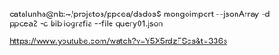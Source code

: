 
catalunha@nb:~/projetos/ppcea/dados$ mongoimport --jsonArray -d ppcea2 -c bibliografia --file query01.json


https://www.youtube.com/watch?v=Y5X5rdzFScs&t=336s
